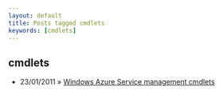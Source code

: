 ```yaml
---
layout: default
title: Posts tagged cmdlets
keywords: [cmdlets]
---
```

<h2 class="category">cmdlets</h2>
<ul class="posts">
<li>
<p>
<span class="date">23/01/2011</span> &raquo; 
<a href="/blog/windows-azure-service-management-cmdlets">Windows Azure Service management cmdlets</a>
</p>
</li> 
</ul>
